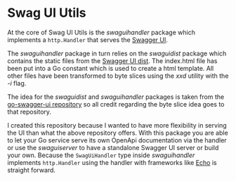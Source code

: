 # Swag UI Utils

At the core of Swag UI Utils is the *swaguihandler* package which implements a
`http.Handler` that serves the 
[Swagger UI](https://swagger.io/tools/swagger-ui/).

The *swaguihandler* package in turn relies on the *swaguidist* package which
contains the static files from the 
[Swagger UI dist](https://github.com/swagger-api/swagger-ui/tree/master/dist).
The index.html file has been put into a Go constant which is used to create a
html template. All other files have been transformed to byte slices using the
*xxd* utility with the *-i* flag.

The idea for the *swaguidist* and *swaguihandler* packages is taken from the
[go-swagger-ui repository](https://github.com/haxii/go-swagger-ui) so all credit
regarding the byte slice idea goes to that repository.

I created this repository because I wanted to have more flexibility in serving
the UI than what the above repository offers. With this package you are able to
let your Go service serve its own OpenApi documentation via the handler or use 
the *swaguiserver* to have a standalone Swagger UI server or build your own.
Because the `SwagUiHandler` type inside *swaguihandler* implements 
`http.Handler` using the handler with frameworks like 
[Echo](https://github.com/labstack/echo) is straight forward.

